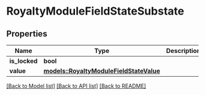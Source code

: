 # RoyaltyModuleFieldStateSubstate

## Properties

Name | Type | Description | Notes
------------ | ------------- | ------------- | -------------
**is_locked** | **bool** |  | 
**value** | [**models::RoyaltyModuleFieldStateValue**](RoyaltyModuleFieldStateValue.md) |  | 

[[Back to Model list]](../README.md#documentation-for-models) [[Back to API list]](../README.md#documentation-for-api-endpoints) [[Back to README]](../README.md)


